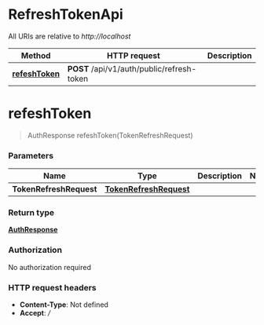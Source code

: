 # RefreshTokenApi

All URIs are relative to *http://localhost*

| Method | HTTP request | Description |
|------------- | ------------- | -------------|
| [**refeshToken**](RefreshTokenApi.md#refeshToken) | **POST** /api/v1/auth/public/refresh-token |  |


<a name="refeshToken"></a>
# **refeshToken**
> AuthResponse refeshToken(TokenRefreshRequest)



### Parameters

|Name | Type | Description  | Notes |
|------------- | ------------- | ------------- | -------------|
| **TokenRefreshRequest** | [**TokenRefreshRequest**](../Models/TokenRefreshRequest.md)|  | |

### Return type

[**AuthResponse**](../Models/AuthResponse.md)

### Authorization

No authorization required

### HTTP request headers

- **Content-Type**: Not defined
- **Accept**: */*

